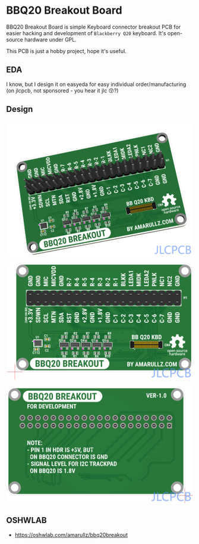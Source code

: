 # BBQ20 Breakout Board

BBQ20 Breakout Board is simple Keyboard connector breakout PCB for easier hacking and development of `Blackberry Q20` keyboard. It's open-source hardware under GPL.

This PCB is just a hobby project, hope it's useful.

## EDA

I know, but I design it on easyeda for easy individual order/manufacturing (on jlcpcb, not sponsored - you hear it jlc 😚?)

## Design

![3D View](imgs/bbq20b-3d.png)

![Top View](imgs/bbq20b-top.png)

![Top View](imgs/bbq20b-bottom.png)

## OSHWLAB

-  https://oshwlab.com/amarullz/bbq20breakout

